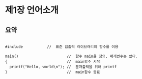 # 제1장 언어소개

## 요약
<pre><code>
#include <stdio.h>          //  표준 입출력 라이브러리의 함수를 이용

main()                      //  함수 main을 정의, 매개변수는 없다.
{                           //  main함수 시작
  printf("Hello, world\n"); //  문자출력을 위해 printf 
}                           //  main함수 종료
</code><pre>

